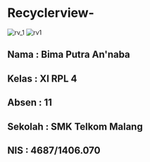 # Recyclerview-

![rv_1](https://cloud.githubusercontent.com/assets/22125833/21584957/a7226e76-d0e8-11e6-9027-70a8fa348397.jpg)
![rv1](https://cloud.githubusercontent.com/assets/22125833/21584959/a74718de-d0e8-11e6-99d4-8c4efd27692e.jpg)

<h2>Nama    : Bima Putra An'naba                </h2>
<h2>Kelas   : XI RPL 4                </h2>
<h2>Absen   : 11                </h2>
<h2>Sekolah : SMK Telkom Malang                </h2>
<h2>NIS     : 4687/1406.070                </h2>
